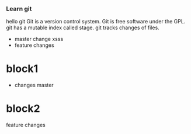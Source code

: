 ### Learn git
hello git
Git is a version control system.
Git is free software under the GPL.
git has a mutable index called stage.
git tracks changes of files.
- master change xsss
- feature changes

# block1
- changes master

# block2
feature changes

